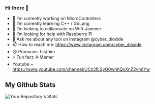 ### Hi there 👋




- 🔭 I’m currently working on MicroControllers
- 🌱 I’m currently learning C++ / GoLang
- 👯 I’m looking to collaborate on Wifi-Jammer
- 🤔 I’m looking for help with Raspberry Pi
- 💬 Ask me about any tool on Instagram @cyber_dioxide
- 📫 How to reach me: https://www.instagram.com/cyber_dioxide
- 😄 Pronouns: his/him
- ⚡ Fun fact: A Memer
- Youtube:~ https://www.youtube.com/channel/UCz3fLSyG0whhQxXnZ2vmIYw

## My Github Stats

![Your Repository's Stats](https://github-readme-stats.vercel.app/api?username=Cyber-Dioxide&show_icons=true)


